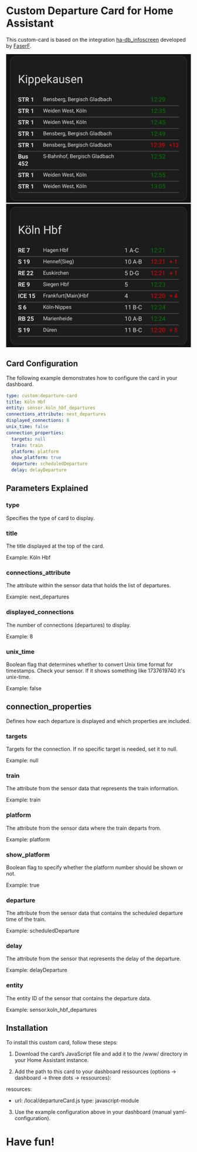 # Custom Departure Card for Home Assistant
This custom-card is based on the integration [ha-db_infoscreen](https://github.com/FaserF/ha-db_infoscreen/) developed by [FaserF](https://github.com/FaserF). 

![Image 1](images/IMG_9081.jpeg) ![Image 2](images/IMG_9079.jpeg)

## Card Configuration

The following example demonstrates how to configure the card in your dashboard. 

```yaml
type: custom:departure-card
title: Köln Hbf
entity: sensor.koln_hbf_departures
connections_attribute: next_departures
displayed_connections: 8
unix_time: false
connection_properties:
  targets: null
  train: train
  platform: platform
  show_platform: true
  departure: scheduledDeparture
  delay: delayDeparture
```

## Parameters Explained

### type
Specifies the type of card to display.

### title
The title displayed at the top of the card.

Example: Köln Hbf

### connections_attribute
The attribute within the sensor data that holds the list of departures.

Example: next_departures

### displayed_connections
The number of connections (departures) to display.

Example: 8

### unix_time
Boolean flag that determines whether to convert Unix time format for timestamps. Check your sensor. If it shows something like 1737619740 it's unix-time.  

Example: false

## connection_properties

Defines how each departure is displayed and which properties are included.

### targets
Targets for the connection. If no specific target is needed, set it to null.

Example: null

### train
The attribute from the sensor data that represents the train information.

Example: train

### platform
The attribute from the sensor data where the train departs from.

Example: platform

### show_platform
Boolean flag to specify whether the platform number should be shown or not.

Example: true

### departure
The attribute from the sensor data that contains the scheduled departure time of the train.

Example: scheduledDeparture

### delay
The attribute from the sensor that represents the delay of the departure.

Example: delayDeparture

### entity
The entity ID of the sensor that contains the departure data.

Example: sensor.koln_hbf_departures

## Installation

To install this custom card, follow these steps:
	
 1.	Download the card’s JavaScript file and add it to the /www/ directory in your Home Assistant instance.
	
 2.	Add the path to this card to your dashboard ressources (options -> dashboard -> three dots -> ressources):

resources:
  - url: /local/departureCard.js
    type: javascript-module

	
 3.	Use the example configuration above in your dashboard (manual yaml-configuration).

# Have fun!
